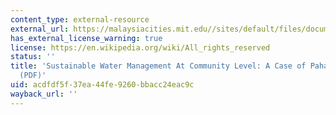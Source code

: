 ```yaml
---
content_type: external-resource
external_url: https://malaysiacities.mit.edu//sites/default/files/documents/reza.pdf
has_external_license_warning: true
license: https://en.wikipedia.org/wiki/All_rights_reserved
status: ''
title: 'Sustainable Water Management At Community Level: A Case of Pahang, Malaysia
  (PDF)'
uid: acdfdf5f-37ea-44fe-9260-bbacc24eac9c
wayback_url: ''
---
```

